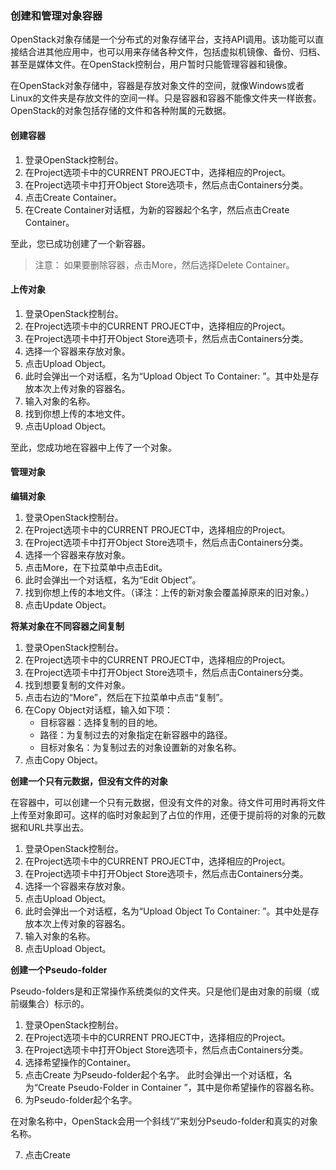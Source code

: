 ### 创建和管理对象容器

OpenStack对象存储是一个分布式的对象存储平台，支持API调用。该功能可以直接结合进其他应用中，也可以用来存储各种文件，包括虚拟机镜像、备份、归档、甚至是媒体文件。在OpenStack控制台，用户暂时只能管理容器和镜像。

在OpenStack对象存储中，容器是存放对象文件的空间，就像Windows或者Linux的文件夹是存放文件的空间一样。只是容器和容器不能像文件夹一样嵌套。OpenStack的对象包括存储的文件和各种附属的元数据。

#### 创建容器

1. 登录OpenStack控制台。
2. 在Project选项卡中的CURRENT PROJECT中，选择相应的Project。
3. 在Project选项卡中打开Object Store选项卡，然后点击Containers分类。
4. 点击Create Container。
5. 在Create Container对话框，为新的容器起个名字，然后点击Create Container。

至此，您已成功创建了一个新容器。

>注意：
>如果要删除容器，点击More，然后选择Delete Container。


#### 上传对象

1. 登录OpenStack控制台。
2. 在Project选项卡中的CURRENT PROJECT中，选择相应的Project。
3. 在Project选项卡中打开Object Store选项卡，然后点击Containers分类。
4. 选择一个容器来存放对象。
5. 点击Upload Object。
6. 此时会弹出一个对话框，名为“Upload Object To Container: <name>”。其中<name>处是存放本次上传对象的容器名。
7. 输入对象的名称。
8. 找到你想上传的本地文件。
9. 点击Upload Object。

至此，您成功地在容器中上传了一个对象。

#### 管理对象

**编辑对象**

1. 登录OpenStack控制台。
2. 在Project选项卡中的CURRENT PROJECT中，选择相应的Project。
3. 在Project选项卡中打开Object Store选项卡，然后点击Containers分类。
4. 选择一个容器来存放对象。
5. 点击More，在下拉菜单中点击Edit。
6. 此时会弹出一个对话框，名为“Edit Object”。
8. 找到你想上传的本地文件。（译注：上传的新对象会覆盖掉原来的旧对象。）
9. 点击Update Object。

**将某对象在不同容器之间复制**

1. 登录OpenStack控制台。
2. 在Project选项卡中的CURRENT PROJECT中，选择相应的Project。
3. 在Project选项卡中打开Object Store选项卡，然后点击Containers分类。
4. 找到想要复制的文件对象。
5. 点击右边的“More”，然后在下拉菜单中点击“复制”。
6. 在Copy Object对话框，输入如下项：
	- 目标容器：选择复制的目的地。
	- 路径：为复制过去的对象指定在新容器中的路径。
	- 目标对象名：为复制过去的对象设置新的对象名称。
7. 点击Copy Object。

**创建一个只有元数据，但没有文件的对象**

在容器中，可以创建一个只有元数据，但没有文件的对象。待文件可用时再将文件上传至对象即可。这样的临时对象起到了占位的作用，还便于提前将的对象的元数据和URL共享出去。

1. 登录OpenStack控制台。
2. 在Project选项卡中的CURRENT PROJECT中，选择相应的Project。
3. 在Project选项卡中打开Object Store选项卡，然后点击Containers分类。
4. 选择一个容器来存放对象。
5. 点击Upload Object。
6. 此时会弹出一个对话框，名为“Upload Object To Container: <name>”。其中<name>处是存放本次上传对象的容器名。
7. 输入对象的名称。
8. 点击Upload Object。

**创建一个Pseudo-folder**

Pseudo-folders是和正常操作系统类似的文件夹。只是他们是由对象的前缀（或前缀集合）标示的。

1. 登录OpenStack控制台。
2. 在Project选项卡中的CURRENT PROJECT中，选择相应的Project。
3. 在Project选项卡中打开Object Store选项卡，然后点击Containers分类。
4. 选择希望操作的Container。
5. 点击Create 为Pseudo-folder起个名字。
	此时会弹出一个对话框，名为“Create Pseudo-Folder in Container <name>”，其中<name>是你希望操作的容器名称。
6. 为Pseudo-folder起个名字。

在对象名称中，OpenStack会用一个斜线“/”来划分Pseudo-folder和真实的对象名称。

7. 点击Create
